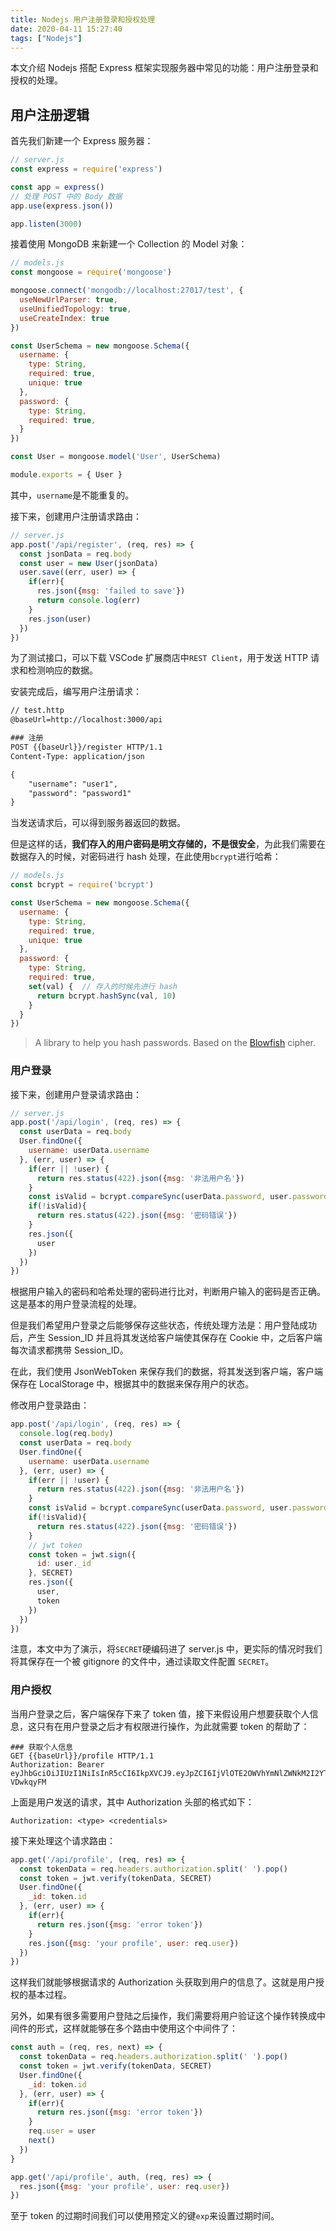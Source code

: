 ```yaml
---
title: Nodejs 用户注册登录和授权处理
date: 2020-04-11 15:27:40
tags: ["Nodejs"]
---
```


本文介绍 Nodejs 搭配 Express 框架实现服务器中常见的功能：用户注册登录和授权的处理。

<!-- More -->

## 用户注册逻辑

首先我们新建一个 Express 服务器：

```js
// server.js
const express = require('express')

const app = express()
// 处理 POST 中的 Body 数据
app.use(express.json())

app.listen(3000)
```

接着使用 MongoDB 来新建一个 Collection 的 Model 对象：

```js
// models.js
const mongoose = require('mongoose')

mongoose.connect('mongodb://localhost:27017/test', {
  useNewUrlParser: true,
  useUnifiedTopology: true,
  useCreateIndex: true
})

const UserSchema = new mongoose.Schema({
  username: {
    type: String,
    required: true,
    unique: true
  },
  password: {
    type: String,
    required: true,
  }
})

const User = mongoose.model('User', UserSchema)

module.exports = { User }

```

其中，`username`是不能重复的。

接下来，创建用户注册请求路由：

```js
// server.js
app.post('/api/register', (req, res) => { 
  const jsonData = req.body
  const user = new User(jsonData)
  user.save((err, user) => {
    if(err){
      res.json({msg: 'failed to save'})
      return console.log(err)
    }
    res.json(user)
  })
})
```

为了测试接口，可以下载 VSCode 扩展商店中`REST Client`，用于发送 HTTP 请求和检测响应的数据。

安装完成后，编写用户注册请求：

```txt
// test.http
@baseUrl=http://localhost:3000/api

### 注册
POST {{baseUrl}}/register HTTP/1.1
Content-Type: application/json

{
    "username": "user1",
    "password": "password1"
}
```

当发送请求后，可以得到服务器返回的数据。

但是这样的话，**我们存入的用户密码是明文存储的，不是很安全**，为此我们需要在数据存入的时候，对密码进行 hash 处理，在此使用`bcrypt`进行哈希：

```js
// models.js
const bcrypt = require('bcrypt')

const UserSchema = new mongoose.Schema({
  username: {
    type: String,
    required: true,
    unique: true
  },
  password: {
    type: String,
    required: true,
    set(val) {	// 存入的时候先进行 hash 
      return bcrypt.hashSync(val, 10)
    }
  }
})
```

> A library to help you hash passwords. Based on the [Blowfish](https://en.wikipedia.org/wiki/Blowfish_(cipher)) cipher.

### 用户登录

接下来，创建用户登录请求路由：

```js
// server.js
app.post('/api/login', (req, res) => {
  const userData = req.body
  User.findOne({
    username: userData.username
  }, (err, user) => {
    if(err || !user) {
      return res.status(422).json({msg: '非法用户名'})
    }
    const isValid = bcrypt.compareSync(userData.password, user.password)
    if(!isValid){
      return res.status(422).json({msg: '密码错误'})
    }
    res.json({
      user
    })
  })
})
```

根据用户输入的密码和哈希处理的密码进行比对，判断用户输入的密码是否正确。这是基本的用户登录流程的处理。

但是我们希望用户登录之后能够保存这些状态，传统处理方法是：用户登陆成功后，产生 Session_ID 并且将其发送给客户端使其保存在 Cookie 中，之后客户端每次请求都携带 Session_ID。

在此，我们使用 JsonWebToken 来保存我们的数据，将其发送到客户端，客户端保存在 LocalStorage 中，根据其中的数据来保存用户的状态。

修改用户登录路由：

```js
app.post('/api/login', (req, res) => {
  console.log(req.body)
  const userData = req.body
  User.findOne({
    username: userData.username
  }, (err, user) => {
    if(err || !user) {
      return res.status(422).json({msg: '非法用户名'})
    }
    const isValid = bcrypt.compareSync(userData.password, user.password)
    if(!isValid){
      return res.status(422).json({msg: '密码错误'})
    }
   	// jwt token
    const token = jwt.sign({
      id: user._id
    }, SECRET)
    res.json({
      user,
      token
    })
  })
})
```

注意，本文中为了演示，将`SECRET`硬编码进了 server.js 中，更实际的情况时我们将其保存在一个被 gitignore 的文件中，通过读取文件配置 `SECRET`。

### 用户授权

当用户登录之后，客户端保存下来了 token 值，接下来假设用户想要获取个人信息，这只有在用户登录之后才有权限进行操作，为此就需要 token 的帮助了：

```
### 获取个人信息
GET {{baseUrl}}/profile HTTP/1.1
Authorization: Bearer eyJhbGciOiJIUzI1NiIsInR5cCI6IkpXVCJ9.eyJpZCI6IjVlOTE2OWVhYmNlZWNkM2I2YTI0NDg2OSIsImlhdCI6MTU4NjU4ODYyMn0.VZb_0Rlw27mAShcJCRpoURenfy8IoluGgQ-VDwkqyFM
```

上面是用户发送的请求，其中 Authorization 头部的格式如下：

`Authorization: <type> <credentials>`

接下来处理这个请求路由：

```js
app.get('/api/profile', (req, res) => {
  const tokenData = req.headers.authorization.split(' ').pop()
  const token = jwt.verify(tokenData, SECRET)
  User.findOne({
    _id: token.id
  }, (err, user) => {
    if(err){
      return res.json({msg: 'error token'})
    }
    res.json({msg: 'your profile', user: req.user})
  })
})
```

这样我们就能够根据请求的 Authorization 头获取到用户的信息了。这就是用户授权的基本过程。

另外，如果有很多需要用户登陆之后操作，我们需要将用户验证这个操作转换成中间件的形式，这样就能够在多个路由中使用这个中间件了：

```js
const auth = (req, res, next) => {
  const tokenData = req.headers.authorization.split(' ').pop()
  const token = jwt.verify(tokenData, SECRET)
  User.findOne({
    _id: token.id
  }, (err, user) => {
    if(err){
      return res.json({msg: 'error token'})
    }
    req.user = user
    next()
  })
}

app.get('/api/profile', auth, (req, res) => {
  res.json({msg: 'your profile', user: req.user})
})
```

至于 token 的过期时间我们可以使用预定义的键`exp`来设置过期时间。